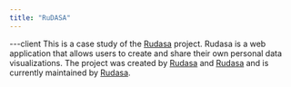 ```yaml
---
title: "RuDASA"
---
```


---client
This is a case study of the [Rudasa](https://rudasa.com/) project. Rudasa is a web application that allows users to create and share their own personal data visualizations. The project was created by [Rudasa](https://rudasa.com/) and [Rudasa](https://rudasa.com/) and is currently maintained by [Rudasa](https://rudasa.com/).